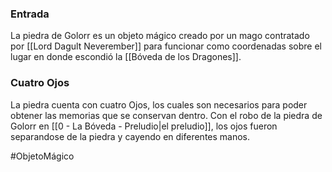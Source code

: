 
### Entrada
La piedra de Golorr es un objeto mágico creado por un mago contratado por [[Lord Dagult Neverember]] para funcionar como coordenadas sobre el lugar en donde escondió la [[Bóveda de los Dragones]]. 

### Cuatro Ojos
La piedra cuenta con cuatro Ojos, los cuales son necesarios para poder obtener las memorias que se conservan dentro. Con el robo de la piedra de Golorr en [[0 - La Bóveda - Preludio|el preludio]], los ojos fueron separandose de la piedra y cayendo en diferentes manos.


 #ObjetoMágico 